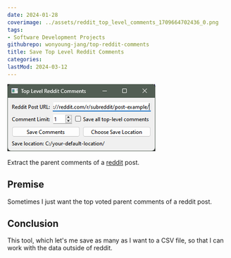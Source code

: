 ```yaml
---
date: 2024-01-28
coverimage: ../assets/reddit_top_level_comments_1709664702436_0.png
tags:
- Software Development Projects
githubrepo: wonyoung-jang/top-reddit-comments
title: Save Top Level Reddit Comments
categories:
lastMod: 2024-03-12
---
```

![reddit_top_level_comments.png](/assets/reddit_top_level_comments_1709664702436_0.png)

Extract the parent comments of a [reddit](https://www.reddit.com/) post.

## Premise

Sometimes I just want the top voted parent comments of a reddit post.

## Conclusion

This tool, which let's me save as many as I want to a CSV file, so that I can work with the data outside of reddit.
